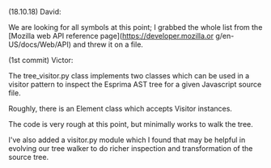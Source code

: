 (18.10.18) David:

We are looking for all symbols at this point; I grabbed the whole list
from the [Mozilla web API reference page](https://developer.mozilla.or
g/en-US/docs/Web/API) and threw it on a file.

(1st commit) Victor:

The tree_visitor.py class implements two classes which can be used in
a visitor pattern to inspect the Esprima AST tree for a given
Javascript source file.

Roughly, there is an Element class which accepts Visitor instances.

The code is very rough at this point, but minimally works to walk the
tree.

I've also added a visitor.py module which I found that may be helpful
in evolving our tree walker to do richer inspection and transformation
of the source tree.

